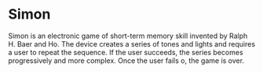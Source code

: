 # Simon
Simon is an electronic game of short-term memory skill invented by Ralph H. Baer and Ho.  The device creates a series of tones and lights and requires a user to repeat the sequence. If the user succeeds, the series becomes progressively and more complex. Once the user fails o, the game is over. 
